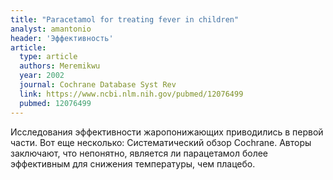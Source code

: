 ```yaml
---
title: "Paracetamol for treating fever in children"
analyst: amantonio
header: 'Эффективность'
article:
  type: article
  authors: Meremikwu
  year: 2002
  journal: Cochrane Database Syst Rev
  link: https://www.ncbi.nlm.nih.gov/pubmed/12076499
  pubmed: 12076499
---
```


Исследования эффективности жаропонижающих приводились в первой части. Вот еще несколько:
Систематический обзор Cochrane. Авторы заключают, что непонятно, является ли парацетамол более эффективным для снижения температуры, чем плацебо.
